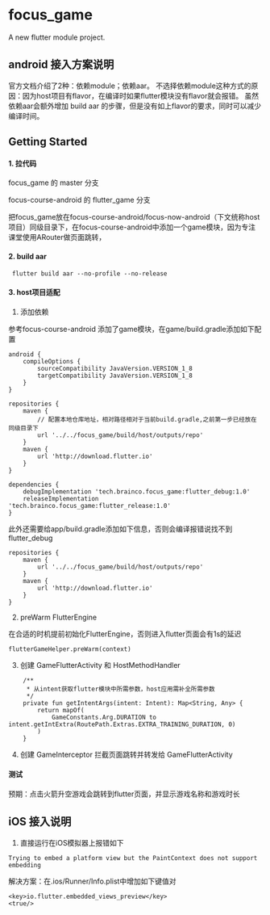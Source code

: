 # focus_game

A new flutter module project.

## android 接入方案说明
官方文档介绍了2种：依赖module；依赖aar。
不选择依赖module这种方式的原因：因为host项目有flavor，在编译时如果flutter模块没有flavor就会报错。
虽然依赖aar会额外增加 build aar 的步骤，但是没有如上flavor的要求，同时可以减少编译时间。

## Getting Started

#### 1. 拉代码

focus_game 的 master 分支

focus-course-android 的 flutter_game 分支

把focus_game放在focus-course-android/focus-now-android（下文统称host项目）同级目录下，在focus-course-android中添加一个game模块，因为专注课堂使用ARouter做页面跳转，


#### 2. build aar
```
 flutter build aar --no-profile --no-release
```

#### 3. host项目适配

1. 添加依赖 

参考focus-course-android
添加了game模块，在game/build.gradle添加如下配置
```
android {
    compileOptions {
        sourceCompatibility JavaVersion.VERSION_1_8
        targetCompatibility JavaVersion.VERSION_1_8
    }
}

repositories {
    maven {
        // 配置本地仓库地址，相对路径相对于当前build.gradle,之前第一步已经放在同级目录下
        url '../../focus_game/build/host/outputs/repo'
    }
    maven {
        url 'http://download.flutter.io'
    }
}

dependencies {
    debugImplementation 'tech.brainco.focus_game:flutter_debug:1.0'
    releaseImplementation 'tech.brainco.focus_game:flutter_release:1.0'
}
```

此外还需要给app/build.gradle添加如下信息，否则会编译报错说找不到flutter_debug
```
repositories {
    maven {
        url '../../focus_game/build/host/outputs/repo'
    }
    maven {
        url 'http://download.flutter.io'
    }
}
```

2. preWarm FlutterEngine
    
在合适的时机提前初始化FlutterEngine，否则进入flutter页面会有1s的延迟
```
flutterGameHelper.preWarm(context)
```

3. 创建 GameFlutterActivity 和 HostMethodHandler

```
    /**
     * 从intent获取flutter模块中所需参数，host应用需补全所需参数
     */
    private fun getIntentArgs(intent: Intent): Map<String, Any> {
        return mapOf(
            GameConstants.Arg.DURATION to intent.getIntExtra(RoutePath.Extras.EXTRA_TRAINING_DURATION, 0)
        )
    }
```
4. 创建 GameInterceptor 拦截页面跳转并转发给 GameFlutterActivity

#### 测试
预期：点击火箭升空游戏会跳转到flutter页面，并显示游戏名称和游戏时长

## iOS 接入说明
1. 直接运行在iOS模拟器上报错如下

`Trying to embed a platform view but the PaintContext does not support embedding`

解决方案：在.ios/Runner/Info.plist中增加如下键值对
```
<key>io.flutter.embedded_views_preview</key>
<true/>
```